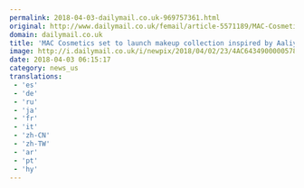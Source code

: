 ```yaml
---
permalink: 2018-04-03-dailymail.co.uk-969757361.html
original: http://www.dailymail.co.uk/femail/article-5571189/MAC-Cosmetics-set-launch-makeup-collection-inspired-Aaliyah.html?ITO=1490&ns_mchannel=rss&ns_campaign=1490
domain: dailymail.co.uk
title: 'MAC Cosmetics set to launch makeup collection inspired by Aaliyah'
image: http://i.dailymail.co.uk/i/newpix/2018/04/02/23/4AC6434900000578-0-image-a-75_1522707672825.jpg
date: 2018-04-03 06:15:17
category: news_us
translations: 
 - 'es'
 - 'de'
 - 'ru'
 - 'ja'
 - 'fr'
 - 'it'
 - 'zh-CN'
 - 'zh-TW'
 - 'ar'
 - 'pt'
 - 'hy'
---
```


